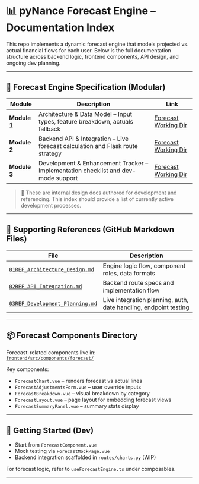 
# 📊 pyNance Forecast Engine – Documentation Index

This repo implements a dynamic forecast engine that models projected vs. actual financial flows for each user. Below is the full documentation structure across backend logic, frontend components, API design, and ongoing dev planning.

---

## 📁 Forecast Engine Specification (Modular)

| Module | Description | Link |
|--------|-------------|------|
| **Module 1** | Architecture & Data Model – Input types, feature breakdown, actuals fallback | [Forecast Working Dir](#) |
| **Module 2** | Backend API & Integration – Live forecast calculation and Flask route strategy | [Forecast Working Dir](#) |
| **Module 3** | Development & Enhancement Tracker – Implementation checklist and dev-mode support | [Forecast Working Dir](#) |

> 🧠 These are internal design docs authored for development and referencing. This index should provide a list of currently active development processes.

---

## 📄 Supporting References (GitHub Markdown Files)

| File | Description |
|------|-------------|
| [`01REF_Architecture_Design.md`](https://github.com/braydio/pyNance/blob/main/frontend/src/components/forecast/01REF_Architecture_Design.md) | Engine logic flow, component roles, data formats |
| [`02REF_API_Integration.md`](https://github.com/braydio/pyNance/blob/main/frontend/src/components/forecast/02REF_API_Integration.md) | Backend route specs and implementation flow |
| [`03REF_Development_Planning.md`](https://github.com/braydio/pyNance/blob/main/frontend/src/components/forecast/03REF_Development_Planning.md) | Live integration planning, auth, date handling, endpoint testing |

---

## 📦 Forecast Components Directory

Forecast-related components live in:  
[`frontend/src/components/forecast/`](https://github.com/braydio/pyNance/tree/main/frontend/src/components/forecast/)

Key components:

- `ForecastChart.vue` – renders forecast vs actual lines
- `ForecastAdjustmentsForm.vue` – user override inputs
- `ForecastBreakdown.vue` – visual breakdown by category
- `ForecastLayout.vue` – page layout for embedding forecast views
- `ForecastSummaryPanel.vue` – summary stats display

---

## 🚀 Getting Started (Dev)

- Start from `ForecastComponent.vue`
- Mock testing via `ForecastMockPage.vue`
- Backend integration scaffolded in `routes/charts.py` (WIP)

For forecast logic, refer to `useForecastEngine.ts` under composables.

---
